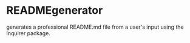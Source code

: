 # READMEgenerator
generates a professional README.md file from a user's input using the Inquirer package.
